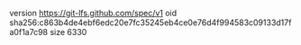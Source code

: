 version https://git-lfs.github.com/spec/v1
oid sha256:c863b4de4ebf6edc20e7fc35245eb4ce0e76d4f994583c09133d17fa0f1a7c98
size 6330
